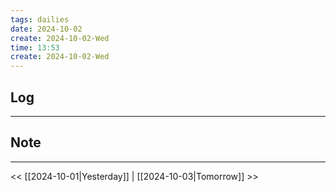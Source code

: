```yaml
---
tags: dailies  
date: 2024-10-02
create: 2024-10-02-Wed
time: 13:53
create: 2024-10-02-Wed
---
```

## Log
---


## Note
---


<< [[2024-10-01|Yesterday]] | [[2024-10-03|Tomorrow]] >>